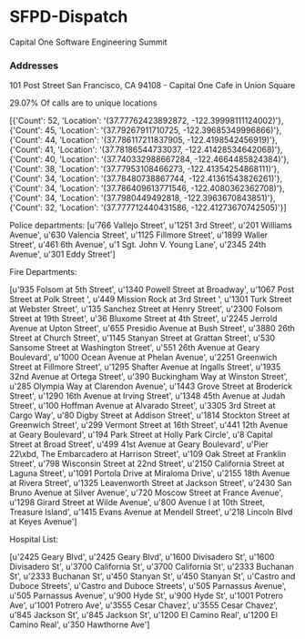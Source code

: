 # SFPD-Dispatch
Capital One Software Engineering Summit

### Addresses

101 Post Street San Francisco, CA 94108 - Capital One Cafe in Union Square

29.07% Of calls are to unique locations

[{'Count': 52, 'Location': '(37.77762423892872, -122.39998111124002)'}, {'Count': 45, 'Location': '(37.79267911710725, -122.39685349996866)'}, {'Count': 44, 'Location': '(37.786117211837905, -122.4198542456919)'}, {'Count': 41, 'Location': '(37.78186544733037, -122.41428534642068)'}, {'Count': 40, 'Location': '(37.740332988667284, -122.4664485824384)'}, {'Count': 38, 'Location': '(37.77953108466273, -122.41354254868111)'}, {'Count': 34, 'Location': '(37.78480738867744, -122.41361543826261)'}, {'Count': 34, 'Location': '(37.786409613771546, -122.4080362362708)'}, {'Count': 34, 'Location': '(37.7980449492818, -122.3963670843851)'}, {'Count': 32, 'Location': '(37.777712440431586, -122.41273670742505)'}]


Police departments:
[u'766 Vallejo Street', u'1251 3rd Street', u'201 Williams Avenue', u'630 Valencia Street', u'1125 Fillmore Street', u'1899 Waller Street', u'461 6th Avenue', u'1 Sgt. John V. Young Lane', u'2345 24th Avenue', u'301 Eddy Street']

Fire Departments:

[u'935 Folsom at 5th Street', u'1340 Powell Street at Broadway', u'1067 Post Street at Polk Street ', u'449 Mission Rock at 3rd Street ', u'1301 Turk Street at Webster Street', u'135 Sanchez Street at Henry Street', u'2300 Folsom Street at 19th Street', u'36 Bluxome Street at 4th Street', u'2245 Jerrold Avenue at Upton Street', u'655 Presidio Avenue at Bush Street', u'3880 26th Street at Church Street', u'1145 Stanyan Street at Grattan Street', u'530 Sansome Street at Washington Street', u'551 26th Avenue at Geary Boulevard', u'1000 Ocean Avenue at Phelan Avenue', u'2251 Greenwich Street at Fillmore Street', u'1295 Shafter Avenue at Ingalls Street', u'1935 32nd Avenue at Ortega Street', u'390 Buckingham Way at Winston Street', u'285 Olympia Way at Clarendon Avenue', u'1443 Grove Street at Broderick Street', u'1290 16th Avenue at Irving Street', u'1348 45th Avenue at Judah Street', u'100 Hoffman Avenue at Alvarado Street', u'3305 3rd Street at Cargo Way', u'80 Digby Street at Addison Street', u'1814 Stockton Street at Greenwich Street', u'299 Vermont Street at 16th Street', u'441 12th Avenue at Geary Boulevard', u'194 Park Street at Holly Park Circle', u'8 Capital Street at Broad Street', u'499 41st Avenue at Geary Boulevard', u'Pier 22\xbd, The Embarcadero at Harrison Street', u'109 Oak Street at Franklin Street', u'798 Wisconsin Street at 22nd Street', u'2150 California Street at Laguna Street', u'1091 Portola Drive at Miraloma Drive', u'2155 18th Avenue at Rivera Street', u'1325 Leavenworth Street at Jackson Street', u'2430 San Bruno Avenue at Silver Avenue', u'720 Moscow Street at France Avenue', u'1298 Girard Street at Wilde Avenue', u'800 Avenue I at 10th Street, Treasure Island', u'1415 Evans Avenue at Mendell Street', u'218 Lincoln Blvd at Keyes Avenue']


Hospital List:

[u'2425 Geary Blvd', u'2425 Geary Blvd', u'1600 Divisadero St', u'1600 Divisadero St', u'3700 California St', u'3700 California St', u'2333 Buchanan St', u'2333 Buchanan St', u'450 Stanyan St', u'450 Stanyan St', u'Castro and Duboce Streets', u'Castro and Duboce Streets', u'505 Parnassus Avenue', u'505 Parnassus Avenue', u'900 Hyde St', u'900 Hyde St', u'1001 Potrero Ave', u'1001 Potrero Ave', u'3555 Cesar Chavez', u'3555 Cesar Chavez', u'845 Jackson St', u'845 Jackson St', u'1200 El Camino Real', u'1200 El Camino Real', u'350 Hawthorne Ave']
